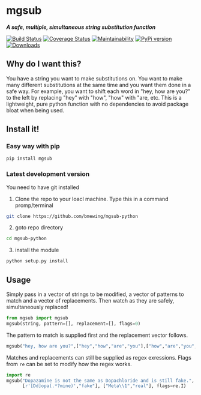 # mgsub 

***A safe, multiple, simultaneous string substitution function***

[![Build Status](https://travis-ci.org/bmewing/mgsub-python.svg?branch=master)](https://travis-ci.org/bmewing/mgsub-python)
[![Coverage Status](https://img.shields.io/codecov/c/github/bmewing/mgsub-python/master.svg)](https://codecov.io/github/bmewing/mgsub-python?branch=master)
[![Maintainability](https://api.codeclimate.com/v1/badges/afc306e0dc80f77b6653/maintainability)](https://codeclimate.com/github/bmewing/mgsub-python/maintainability)
[![PyPi version](https://pypip.in/v/mgsub/badge.png)](https://crate.io/packages/mgsub/)
[![Downloads](https://pepy.tech/badge/mgsub)](https://pepy.tech/project/mgsub)

## Why do I want this?
You have a string you want to make substitutions on. You want to make many different substitutions at the same time 
and you want them done in a safe way. For example, you want to shift each word in "hey, how are you?" to the left 
by replacing "hey" with "how", "how" with "are, etc.  This is a lightweight, pure python function with no 
dependencies to avoid package bloat when being used.

## Install it!

### Easy way with pip

```sh
pip install mgsub
```

### Latest development version

You need to have git installed

1. Clone the repo to your loacl machine. Type this in a command promp/terminal

```sh
git clone https://github.com/bmewing/mgsub-python
```

2. goto repo directory

```sh
cd mgsub-python
```

3. install the module

```sh
python setup.py install
```

## Usage

Simply pass in a vector of strings to be modified, a vector of patterns to match and a vector of replacements. Then watch as they are safely, simultaneously replaced!

```python
from mgsub import mgsub
mgsub(string, pattern=[], replacement=[], flags=0)
```

The pattern to match is supplied first and the replacement vector follows.

```python
mgsub("hey, how are you?",["hey","how","are","you"],["how","are","you","hey"])
```

Matches and replacements can still be supplied as regex exressions. Flags from `re` can be set to modify how the regex works.

```python
import re
mgsub("Dopazamine is not the same as Dopachloride and is still fake.", 
      [r'[Dd]opa(.*?mine)',"fake"], ["Meta\\1","real"], flags=re.I)
```
